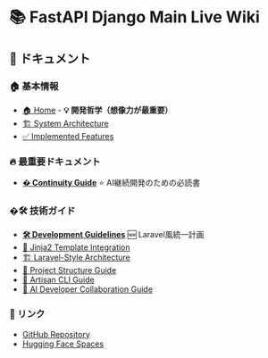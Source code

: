 # 📚 FastAPI Django Main Live Wiki

## 📖 ドキュメント

### 🏠 基本情報
- [🏠 Home](Home) - **💡 開発哲学（想像力が最重要）**
- [🏗️ System Architecture](System-Architecture)
- [✅ Implemented Features](Implemented-Features)

### 🔥 最重要ドキュメント  
- **[� Continuity Guide](Continuity-Guide)** ⭐ AI継続開発のための必読書

### �🛠️ 技術ガイド
- **[🛠️ Development Guidelines](Development-Guidelines)** 🆕 Laravel風統一計画
- [🎨 Jinja2 Template Integration](Jinja2-Template-Integration)
- [🏗️ Laravel-Style Architecture](Laravel-Style-Architecture)
- [📁 Project Structure Guide](Project-Structure-Guide)
- [🎨 Artisan CLI Guide](Artisan-CLI-Guide)
- [🤖 AI Developer Collaboration Guide](AI-Developer-Collaboration-Guide)

### 🔗 リンク
- [GitHub Repository](https://github.com/miyataken999/fastapi_django_main_live)
- [Hugging Face Spaces](https://huggingface.co/spaces/kenken999/fastapi_django_main_live)